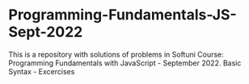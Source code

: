 # Programming-Fundamentals-JS-Sept-2022
This is a repository with solutions of problems in Softuni Course: Programming Fundamentals with JavaScript - September 2022.
Basic Syntax - Excercises
